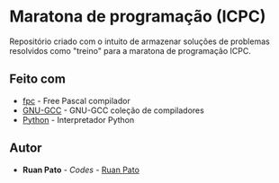 # Maratona de programação (ICPC) 

Repositório criado com o intuito de armazenar soluções de problemas resolvidos como "treino" para a maratona de programação ICPC.

## Feito com

* [fpc](https://www.freepascal.org/) - Free Pascal compilador
* [GNU-GCC](https://gcc.gnu.org/) - GNU-GCC coleção de compiladores
* [Python](https://www.python.org/) - Interpretador Python

## Autor

* **Ruan Pato** - *Codes* - [Ruan Pato](https://github.com/ruanpato)